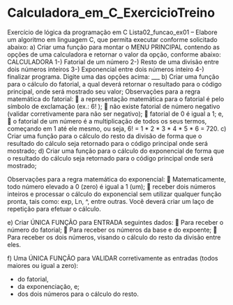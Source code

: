 # Calculadora_em_C_ExercicioTreino
Exercício de lógica da programação em C
Lista02_funcao_ex01 – Elabore um algoritmo em linguagem C, que permita executar conforme
solicitado abaixo:
a) Criar uma função para montar o MENU PRINCIPAL contendo as opções de uma
calculadora e retornar o valor da opção, conforme abaixo:
CALCULADORA
1-) Fatorial de um número
2-) Resto de uma divisão entre dois números inteiros
3-) Exponencial entre dois números inteiro
4-) finalizar programa.
Digite uma das opções acima: ___
b) Criar uma função para o cálculo do fatorial, a qual deverá retornar o resultado para o
código principal, onde será mostrado seu valor;
Observações para a regra matemática do fatorial:
 a representação matemática para o fatorial é pelo símbolo de exclamação
(ex.: 6! );
 não existe fatorial de número negativo (validar corretivamente para não ser
negativo);
 fatorial de 0 é igual a 1; e,
 o fatorial de um número é a multiplicação de todos os seus termos,
começando em 1 até ele mesmo, ou seja, 6! = 1 * 2 * 3 * 4 * 5 * 6 = 720.
c) Criar uma função para o cálculo do resto da divisão de forma que o resultado do
cálculo seja retornado para o código principal onde será mostrado;
d) Criar uma função para o cálculo do exponencial de forma que o resultado do cálculo
seja retornado para o código principal onde será mostrado;

Observações para a regra matemática do exponencial:
 Matematicamente, todo número elevado a 0 (zero) é igual a 1 (um);
 receber dois números inteiros e processar o cálculo do exponencial sem utilizar
qualquer função pronta, tais como: exp, Ln, ^, entre outras. Você deverá criar
um laço de repetição para efetuar o cálculo.

e) Criar ÚNICA FUNÇÃO para ENTRADA seguintes dados:
 Para receber o número do fatorial;
 Para receber os números da base e do expoente;
 Para receber os dois números, visando o cálculo do resto da divisão entre eles.

f) Uma ÚNICA FUNÇÃO para VALIDAR corretivamente as entradas (todos maiores ou
igual a zero):
 - do fatorial,
 - da exponenciação, e;
 - dos dois números para o cálculo do resto.
